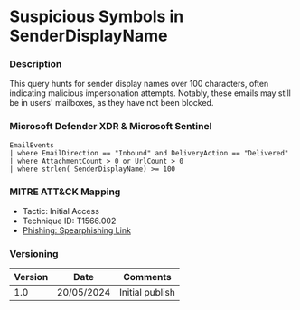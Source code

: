 # Suspicious Symbols in SenderDisplayName

### Description

This query hunts for sender display names over 100 characters, often indicating malicious impersonation attempts. Notably, these emails may still be in users' mailboxes, as they have not been blocked.

### Microsoft Defender XDR & Microsoft Sentinel
```
EmailEvents
| where EmailDirection == "Inbound" and DeliveryAction == "Delivered"
| where AttachmentCount > 0 or UrlCount > 0
| where strlen( SenderDisplayName) >= 100
```

### MITRE ATT&CK Mapping
- Tactic: Initial Access
- Technique ID: T1566.002
- [Phishing: Spearphishing Link](https://attack.mitre.org/techniques/T1566/002/)

### Versioning
| Version       | Date          | Comments                               |
| ------------- |---------------| ---------------------------------------|
| 1.0           | 20/05/2024    | Initial publish                        |